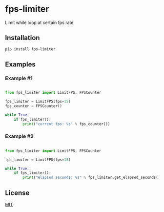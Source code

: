# fps-limiter

Limit while loop at certain fps rate

## Installation

```bash
pip install fps-limiter
```

## Examples

### Example #1

```python

from fps_limiter import LimitFPS, FPSCounter

fps_limiter = LimitFPS(fps=15)
fps_counter = FPSCounter()

while True:
    if fps_limiter():
        print("current fps: %s" % fps_counter())

```


### Example #2

```python

from fps_limiter import LimitFPS, FPSCounter

fps_limiter = LimitFPS(fps=15)

while True:
    if fps_limiter():
        print("elapsed seconds: %s" % fps_limiter.get_elapsed_seconds())

```

## License
[MIT](https://choosealicense.com/licenses/mit/)

